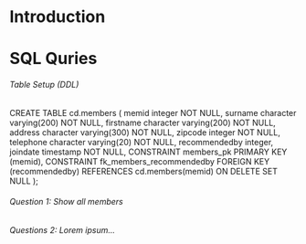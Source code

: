 # Introduction

# SQL Quries

###### Table Setup (DDL)
CREATE TABLE cd.members
    (
        memid integer NOT NULL,
        surname character varying(200) NOT NULL,
        firstname character varying(200) NOT NULL,
        address character varying(300) NOT NULL,
        zipcode integer NOT NULL,
        telephone character varying(20) NOT NULL,
        recommendedby integer,
        joindate timestamp NOT NULL,
        CONSTRAINT members_pk PRIMARY KEY (memid),
        CONSTRAINT fk_members_recommendedby FOREIGN KEY (recommendedby)
        REFERENCES cd.members(memid) ON DELETE SET NULL
);

###### Question 1: Show all members 



###### Questions 2: Lorem ipsum...




